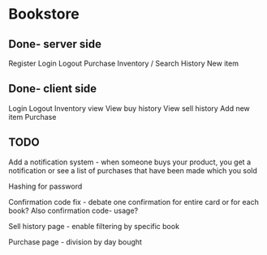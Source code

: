 # Bookstore

## Done- server side

Register
Login
Logout
Purchase
Inventory / Search
History
New item

## Done- client side

Login
Logout
Inventory view
View buy history
View sell history
Add new item
Purchase

## TODO

Add a notification system - when someone buys your product, you get a notification or see
a list of purchases that have been made which you sold

Hashing for password

Confirmation code fix - debate one confirmation for entire card or for each book?
Also confirmation code- usage?

Sell history page - enable filtering by specific book

Purchase page - division by day bought
